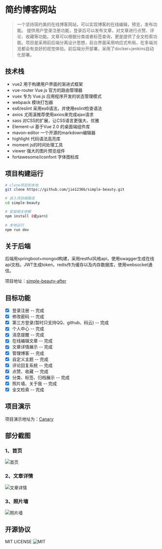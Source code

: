 # 简约博客网站

> 一个坚持简约美的在线博客网站，可以实现博客的在线编辑，预览，发布功能。
提供用户登录注册功能，登录后可以发布文章，对文章进行点赞、评论、收藏等功能。文章可以根据分类或者标签查询，更是提供了全文检索功能。项目是采用前后端分离设计思想，前台界面采用响应式布局，在多端浏览都会有良好的视觉体验。前后端分开部署，采用了docker+jenkins自动化部署。

## 技术栈

 - vue2 用于构建用户界面的渐进式框架
 - vue-router Vue.js 官方的路由管理器
 - vuex 专为 Vue.js 应用程序开发的状态管理模式
 - webpack 模块打包器
 - es6/eslint 采用es6语法，并使用eslint检查语法
 - axios 尤雨溪推荐使用axios来完成ajax请求
 - sass 对CSS的扩展，让CSS语言更强大、优雅
 - Element-ui 基于Vue 2.0 的桌面端组件库
 - mavon-editor 一个开源的markdown编辑器
 - highlight 代码语法高亮库
 - moment js的时间处理工具
 - viewer 强大的图片预览组件
 - fortawesome/iconfont 字体图标库

## 项目构建运行

``` bash
# clone项目到本地
git clone https://github.com/jie12366/simple-beauty.git

# 进入项目根路径
cd simple-beauty

# 安装相关依赖
npm install (或yarn)
 
# 本地运行
npm run dev
```
## 关于后端
后端用springboot+mongod构建，采用restful风格api，使用swagger生成在线api文档，JWT生成token，redis作为缓存以及内存数据库，使用websocket通信。

项目地址：[simple-beauty-after](https://github.com/jie12366/simple-blog-after.git)
## 目标功能
- [x] 登录注册  -- 完成
- [x] 修改密码  -- 完成
- [x] 第三方登录(暂时只支持QQ、github、码云)  -- 完成
- [x] 个人中心  -- 完成
- [x] 消息提醒  -- 完成
- [x] 在线编辑文章  -- 完成
- [x] 文章详情展示  -- 完成
- [x] 管理博客  -- 完成
- [x] 自定义主题  -- 完成
- [x] 评论回复系统  -- 完成
- [x] 点赞、收藏  -- 完成
- [x] 分类、标签、归档展示  -- 完成
- [x] 照片墙、关于我  -- 完成
- [x] 全文检索  -- 完成
## 项目演示
项目演示地址为：[Canary](http://jie12366.xyz:8081)
## 部分截图
### 1、首页
![首页](http://cdn.jie12366.xyz/FrFNYifRJ40vgAVE1jJ3FtAj3mI4)
### 2、文章详情
![文章详情](http://cdn.jie12366.xyz/FspW12rKpMAl33T9dYfCjC25mRia)
### 3、照片墙
![照片墙](http://cdn.jie12366.xyz/photo-wall.png)
## 开源协议
MIT LICENSE
![MIT](http://cdn.jie12366.xyz/license.png)